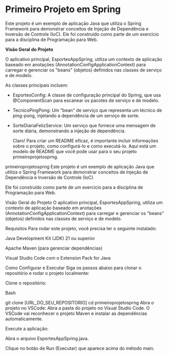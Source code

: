 <h1>Primeiro Projeto em Spring</h1>

Este projeto é um exemplo de aplicação Java que utiliza o Spring Framework para demonstrar conceitos de Injeção de Dependência e Inversão de Controle (IoC).
Ele foi construído como parte de um exercício para a disciplina de Programação para Web.

<b>Visão Geral do Projeto</b>

O aplicativo principal, EsportesAppSpring, utiliza um contexto de aplicação baseado em anotações (AnnotationConfigApplicationContext) para carregar e gerenciar os "beans" (objetos) definidos nas classes de serviço e de modelo.

As classes principais incluem:
* EsportesConfig: A classe de configuração principal do Spring, que usa @ComponentScan para escanear os pacotes de serviço e de modelo.
* TecnicoPingPong: Um "bean" de serviço que representa um técnico de ping-pong, injetando a dependência de um serviço de sorte.
* SorteDiariaFelizService: Um serviço que fornece uma mensagem de sorte diária, demonstrando a injeção de dependência.

  Claro! Para criar um README eficaz, é importante incluir informações sobre o projeto, como configurá-lo e como executá-lo. Aqui está um modelo de README que você pode usar para o seu projeto primeiroprojetosprng.

primeiroprojetosprng
Este projeto é um exemplo de aplicação Java que utiliza o Spring Framework para demonstrar conceitos de Injeção de Dependência e Inversão de Controle (IoC).

Ele foi construído como parte de um exercício para a disciplina de Programação para Web.

Visão Geral do Projeto
O aplicativo principal, EsportesAppSpring, utiliza um contexto de aplicação baseado em anotações (AnnotationConfigApplicationContext) para carregar e gerenciar os "beans" (objetos) definidos nas classes de serviço e de modelo.


Requisitos
Para rodar este projeto, você precisa ter o seguinte instalado:

Java Development Kit (JDK) 21 ou superior

Apache Maven (para gerenciar dependências)

Visual Studio Code com o Extension Pack for Java

Como Configurar e Executar
Siga os passos abaixo para clonar o repositório e rodar o projeto localmente:

Clone o repositório:

Bash

git clone [URL_DO_SEU_REPOSITORIO]
cd primeiroprojetosprng
Abra o projeto no VSCode:
Abra a pasta do projeto no Visual Studio Code. O VSCode vai reconhecer o projeto Maven e instalar as dependências automaticamente.

Execute a aplicação:

Abra o arquivo EsportesAppSpring.java.

Clique no botão de Run (Executar) que aparece acima do método main.
